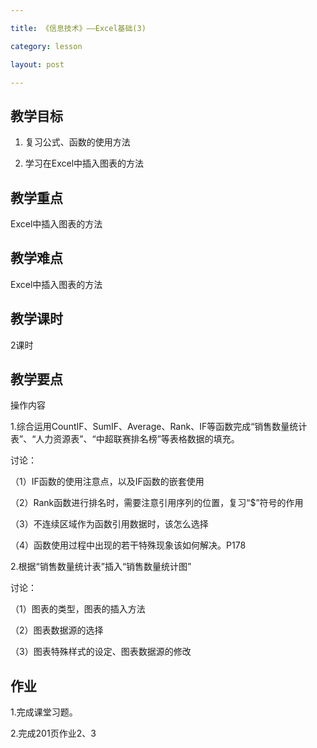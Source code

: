 ```yaml
---

title: 《信息技术》——Excel基础(3)

category: lesson

layout: post

---
```




## 教学目标

1. 复习公式、函数的使用方法

2. 学习在Excel中插入图表的方法

## 教学重点

Excel中插入图表的方法

## 教学难点

Excel中插入图表的方法

## 教学课时

2课时

## 教学要点

操作内容

1.综合运用CountIF、SumIF、Average、Rank、IF等函数完成“销售数量统计表”、“人力资源表”、“中超联赛排名榜”等表格数据的填充。

讨论：

（1）IF函数的使用注意点，以及IF函数的嵌套使用

（2）Rank函数进行排名时，需要注意引用序列的位置，复习“$”符号的作用

（3）不连续区域作为函数引用数据时，该怎么选择

（4）函数使用过程中出现的若干特殊现象该如何解决。P178

2.根据“销售数量统计表”插入“销售数量统计图”

讨论：

（1）图表的类型，图表的插入方法

（2）图表数据源的选择

（3）图表特殊样式的设定、图表数据源的修改

## 作业

1.完成课堂习题。

2.完成201页作业2、3